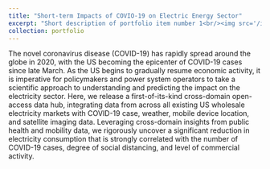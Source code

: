 ```yaml
---
title: "Short-term Impacts of COVIO-19 on Electric Energy Sector"
excerpt: "Short description of portfolio item number 1<br/><img src='/images/500x300.png'>"
collection: portfolio
---
```


The novel coronavirus disease (COVID-19) has rapidly spread around the globe in 2020, with the US becoming the epicenter of COVID-19 cases since late March. As the US begins to gradually resume economic activity, it is imperative for policymakers and power system operators to take a scientific approach to understanding and predicting the impact on the electricity sector. Here, we release a first-of-its-kind cross-domain open-access data hub, integrating data from across all existing US wholesale electricity markets with COVID-19 case, weather, mobile device location, and satellite imaging data. Leveraging cross-domain insights from public health and mobility data, we rigorously uncover a significant reduction in electricity consumption that is strongly correlated with the number of COVID-19 cases, degree of social distancing, and level of commercial activity. 
